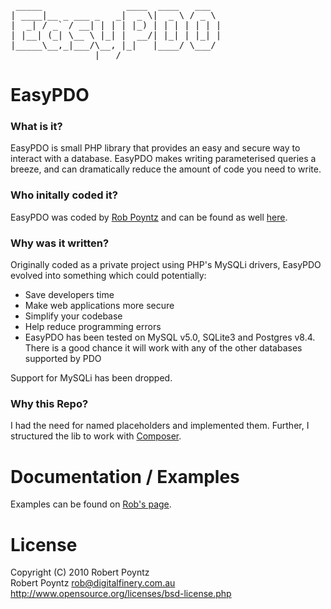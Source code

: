 <pre>
 _____                ____  ____   ___  
| ____|__ _ ___ _   _|  _ \|  _ \ / _ \ 
|  _| / _` / __| | | | |_) | | | | | | |
| |__| (_| \__ \ |_| |  __/| |_| | |_| |
|_____\__,_|___/\__, |_|   |____/ \___/ 
                |___/                   
</pre>

# EasyPDO

### What is it?
EasyPDO is small PHP library that provides an easy and secure way to interact with a database. EasyPDO makes writing parameterised queries a breeze, and can dramatically reduce the amount of code you need to write.

### Who initally coded it?
EasyPDO was coded by [Rob Poyntz](mailto:rob@digitalfinery.com.au) and can be found as well [here](http://easypdo.robpoyntz.com/).

### Why was it written?
Originally coded as a private project using PHP's MySQLi drivers, EasyPDO evolved into something which could potentially:

- Save developers time
- Make web applications more secure
- Simplify your codebase
- Help reduce programming errors
- EasyPDO has been tested on MySQL v5.0, SQLite3 and Postgres v8.4. There is a good chance it will work with any of the other databases supported by PDO

Support for MySQLi has been dropped.

### Why this Repo?
I had the need for named placeholders and implemented them. Further, I structured the lib to work with [Composer](http://getcomposer.org).

# Documentation / Examples
Examples can be found on [Rob's page](http://easypdo.robpoyntz.com/examples).

# License
Copyright (C) 2010 Robert Poyntz  
Robert Poyntz <rob@digitalfinery.com.au>  
http://www.opensource.org/licenses/bsd-license.php